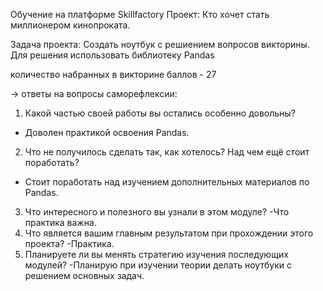 Обучение на платформе Skillfactory
Проект: Кто хочет стать миллионером кинопроката.

Задача проекта:
Создать ноутбук с решиением вопросов викторины.
Для решения использовать библиотеку Pandas

количество набранных в викторине баллов - 27

→ ответы на вопросы саморефлексии:
1. Какой частью своей работы вы остались особенно довольны?
- Доволен практикой освоения Pandas.

2. Что не получилось сделать так, как хотелось? Над чем ещё стоит поработать?
- Стоит поработать над изучением дополнительных материалов по Pandas.

3. Что интересного и полезного вы узнали в этом модуле?
-Что практика важна.
4. Что является вашим главным результатом при прохождении этого проекта?
-Практика.
5. Планируете ли вы менять стратегию изучения последующих модулей?
-Планирую при изучении теории делать ноутбуки с решением основных задач.
